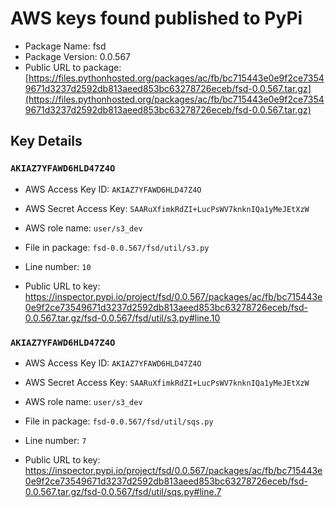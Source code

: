# AWS keys found published to PyPi

* Package Name: fsd
* Package Version: 0.0.567
* Public URL to package: [https://files.pythonhosted.org/packages/ac/fb/bc715443e0e9f2ce73549671d3237d2592db813aeed853bc63278726eceb/fsd-0.0.567.tar.gz](https://files.pythonhosted.org/packages/ac/fb/bc715443e0e9f2ce73549671d3237d2592db813aeed853bc63278726eceb/fsd-0.0.567.tar.gz)

## Key Details

### `AKIAZ7YFAWD6HLD47Z4O`

* AWS Access Key ID: `AKIAZ7YFAWD6HLD47Z4O`
* AWS Secret Access Key: `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` 
* AWS role name: `user/s3_dev`
* File in package: `fsd-0.0.567/fsd/util/s3.py`
* Line number: `10`

* Public URL to key: https://inspector.pypi.io/project/fsd/0.0.567/packages/ac/fb/bc715443e0e9f2ce73549671d3237d2592db813aeed853bc63278726eceb/fsd-0.0.567.tar.gz/fsd-0.0.567/fsd/util/s3.py#line.10



### `AKIAZ7YFAWD6HLD47Z4O`

* AWS Access Key ID: `AKIAZ7YFAWD6HLD47Z4O`
* AWS Secret Access Key: `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` 
* AWS role name: `user/s3_dev`
* File in package: `fsd-0.0.567/fsd/util/sqs.py`
* Line number: `7`

* Public URL to key: https://inspector.pypi.io/project/fsd/0.0.567/packages/ac/fb/bc715443e0e9f2ce73549671d3237d2592db813aeed853bc63278726eceb/fsd-0.0.567.tar.gz/fsd-0.0.567/fsd/util/sqs.py#line.7


